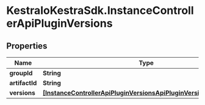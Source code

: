 # KestraIoKestraSdk.InstanceControllerApiPluginVersions

## Properties

Name | Type | Description | Notes
------------ | ------------- | ------------- | -------------
**groupId** | **String** |  | [optional] 
**artifactId** | **String** |  | [optional] 
**versions** | [**[InstanceControllerApiPluginVersionsApiPluginVersionAndMetadata]**](InstanceControllerApiPluginVersionsApiPluginVersionAndMetadata.md) |  | [optional] 


